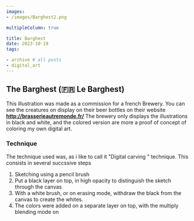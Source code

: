 ```yaml
---
images:
- /images/Barghest2.png

multipleColumn: true

title: Barghest
date: 2023-10-19
tags:

- archive # all posts
- digital_art
---
```


## The Barghest (🇫🇷 Le Barghest)

This illustration was made as a commission for a french Brewery. You can see the creatures on display on their beer bottles on their website 
**http://brasserieautremonde.fr/**
The brewery only displays the illustrations in black and white, and the colored version are more a proof of concept of coloring my own digital art.



### Technique

The technique used was, as i like to call it "Digital carving " technique. This consists in several succssive steps

1. Sketching using a pencil brush
2. Put a black layer on top, in high opacity to distinguish the sketch through the canvas
3. With a white brush, or on erasing mode, withdraw the black from the canvas to create the whites. 
4. The colors were added on a separate layer on top, with the multiply blending mode on